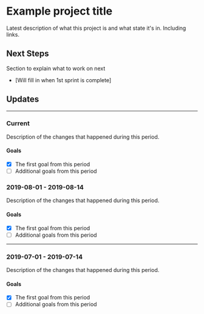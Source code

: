 # Example project title

Latest description of what this project is and what state it's in. Including links.

## Next Steps

Section to explain what to work on next

- [Will fill in when 1st sprint is complete]

## Updates

---

### Current

Description of the changes that happened during this period.

#### Goals

- [x] The first goal from this period
- [ ] Additional goals from this period

### 2019-08-01 - 2019-08-14

Description of the changes that happened during this period.

#### Goals

- [x] The first goal from this period
- [ ] Additional goals from this period

---

### 2019-07-01 - 2019-07-14

Description of the changes that happened during this period.

#### Goals

- [x] The first goal from this period
- [ ] Additional goals from this period
